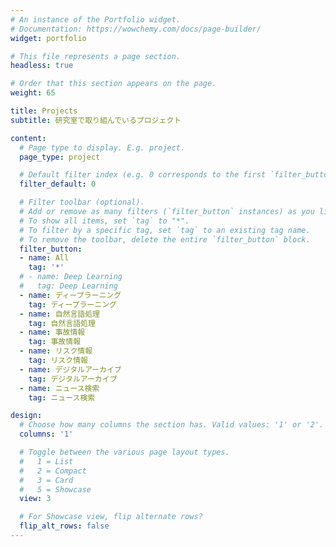 ```yaml
---
# An instance of the Portfolio widget.
# Documentation: https://wowchemy.com/docs/page-builder/
widget: portfolio

# This file represents a page section.
headless: true

# Order that this section appears on the page.
weight: 65

title: Projects
subtitle: 研究室で取り組んでいるプロジェクト

content:
  # Page type to display. E.g. project.
  page_type: project

  # Default filter index (e.g. 0 corresponds to the first `filter_button` instance below).
  filter_default: 0

  # Filter toolbar (optional).
  # Add or remove as many filters (`filter_button` instances) as you like.
  # To show all items, set `tag` to "*".
  # To filter by a specific tag, set `tag` to an existing tag name.
  # To remove the toolbar, delete the entire `filter_button` block.
  filter_button:
  - name: All
    tag: '*'
  # - name: Deep Learning
  #   tag: Deep Learning
  - name: ディープラーニング
    tag: ディープラーニング
  - name: 自然言語処理
    tag: 自然言語処理
  - name: 事故情報
    tag: 事故情報
  - name: リスク情報
    tag: リスク情報
  - name: デジタルアーカイブ
    tag: デジタルアーカイブ
  - name: ニュース検索
    tag: ニュース検索

design:
  # Choose how many columns the section has. Valid values: '1' or '2'.
  columns: '1'

  # Toggle between the various page layout types.
  #   1 = List
  #   2 = Compact
  #   3 = Card
  #   5 = Showcase
  view: 3

  # For Showcase view, flip alternate rows?
  flip_alt_rows: false
---
```

